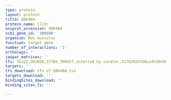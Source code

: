 ```yaml
---
type: protein
layout: protein
title: Q8K4B4
protein_name: Il23r
uniprot_accession: Q8K4B4
ncbi_gene_id: '209590'
organism: Mus musculus
function: target gene
number_of_interactions: '1'
orthologs: ''
jaspar_matrices: ''
tfs: Tbx21,Q9JKD8,57765,TRRUST,inferred by curator,21702922%5Buid%5D+OR+29087512%5Buid%5D,Yes
targets: ''
tfs_download: tfs_of_Q8K4B4.tsv
targets_download: ''
bindingSites_download: ''
binding_sites_ls: ''

---
```

